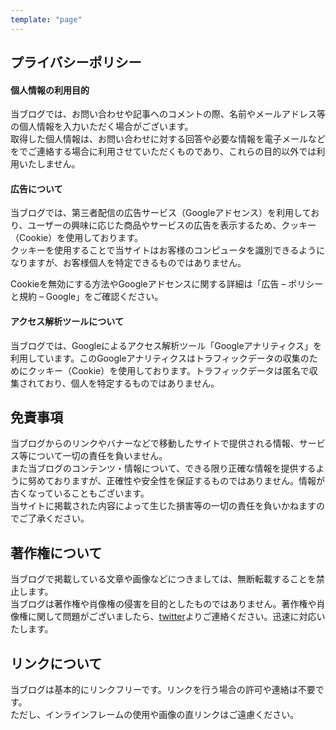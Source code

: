```yaml
---
template: "page"
---
```


## プライバシーポリシー

#### 個人情報の利用目的

当ブログでは、お問い合わせや記事へのコメントの際、名前やメールアドレス等の個人情報を入力いただく場合がございます。  
取得した個人情報は、お問い合わせに対する回答や必要な情報を電子メールなどをでご連絡する場合に利用させていただくものであり、これらの目的以外では利用いたしません。  

#### 広告について

当ブログでは、第三者配信の広告サービス（Googleアドセンス）を利用しており、ユーザーの興味に応じた商品やサービスの広告を表示するため、クッキー（Cookie）を使用しております。  
クッキーを使用することで当サイトはお客様のコンピュータを識別できるようになりますが、お客様個人を特定できるものではありません。  

Cookieを無効にする方法やGoogleアドセンスに関する詳細は「広告 – ポリシーと規約 – Google」をご確認ください。  

#### アクセス解析ツールについて

当ブログでは、Googleによるアクセス解析ツール「Googleアナリティクス」を利用しています。このGoogleアナリティクスはトラフィックデータの収集のためにクッキー（Cookie）を使用しております。トラフィックデータは匿名で収集されており、個人を特定するものではありません。

## 免責事項

当ブログからのリンクやバナーなどで移動したサイトで提供される情報、サービス等について一切の責任を負いません。  
また当ブログのコンテンツ・情報について、できる限り正確な情報を提供するように努めておりますが、正確性や安全性を保証するものではありません。情報が古くなっていることもございます。  
当サイトに掲載された内容によって生じた損害等の一切の責任を負いかねますのでご了承ください。  

## 著作権について

当ブログで掲載している文章や画像などにつきましては、無断転載することを禁止します。  
当ブログは著作権や肖像権の侵害を目的としたものではありません。著作権や肖像権に関して問題がございましたら、[twitter](https://twitter.com/engineer_ruirui)よりご連絡ください。迅速に対応いたします。  

## リンクについて

当ブログは基本的にリンクフリーです。リンクを行う場合の許可や連絡は不要です。  
ただし、インラインフレームの使用や画像の直リンクはご遠慮ください。  

